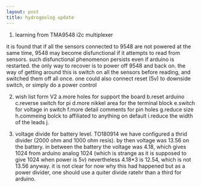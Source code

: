 ```yaml
---
layout: post
title: hydrogeolog update
---
```


1. learning from TMA9548 i2c multiplexer

it is found that if all the sensors connected to 9548 are not powered at the same time,
9548 may become disfunctional if it attempts to read from sensors. such disfunctional phenomenon persists even if arduino is restarted. the only way to recover is to power off 9548 and back on.
the way of getting around this is switch on all the sensors before reading, and switched them off all once. one could also connect reset (5v) to downside switch, or simply do a power control


2. wish list form V2
   a.more holes for support the board
   b.reset arduino
   c.reverse switch for pi
   d.more nikkel area for the terminal block
   e.switch for voltage in switch
   f.more detail comments for pin holes
   g.reduce size
   h.commeing bolck to affiliated to anything on default
   i.reduce the width of the leads
   j.

3. voltage divide for battery level. TO180914
   we have configured a thrid divider (2000 ohm and 1000 ohm resis). by then voltage was 13.56 on the battery. in between the battery the voltage was 4.18, which gives 1024 from arduino analog 1024 (which is strange as it is supposed to give 1024 when power is 5v)
nevertheless 4.18*3 is 12.54, which is not 13.56 anyway. it is not clear for now why this had happened but as a power divider, one should use a quiter divide ratehr than a third for arduino.


